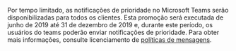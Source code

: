 Por tempo limitado, as notificações de prioridade no Microsoft Teams serão disponibilizadas para todos os clientes. Esta promoção será executada de junho de 2019 até 31 de dezembro de 2019 e, durante este período, os usuários do teams poderão enviar notificações de prioridade. Para obter mais informações, consulte licenciamento de [políticas de mensagens](../teams-add-on-licensing/pri-message.md). 